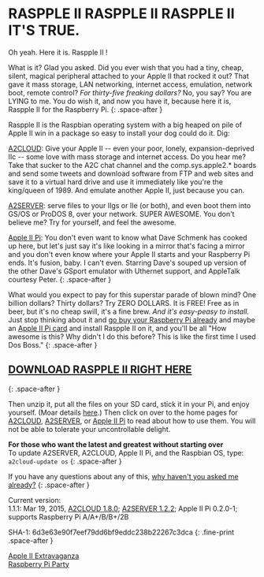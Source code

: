 # RASPPLE II RASPPLE II RASPPLE II IT'S TRUE.

Oh yeah. Here it is. Raspple II !

What is it? Glad you asked. Did you ever wish that you had a tiny, cheap, silent, magical peripheral attached to your Apple II that rocked it out? That gave it mass storage, LAN networking, internet access, emulation, network boot, remote control? *For thirty-five freaking dollars?* No, you say? You are LYING to me. You do wish it, and now you have it, because here it is, Raspple II for the Raspberry Pi.
{: .space-after }

Raspple II is the Raspbian operating system with a big heaped on pile of Apple II win in a package so easy to install your dog could do it. Dig:

[A2CLOUD][1]: Give your Apple II -- even your poor, lonely, expansion-deprived IIc -- some love with mass storage and internet access. Do you hear me? Take that sucker to the A2C chat channel and the comp.sys.apple2.\* boards and send some tweets and download software from FTP and web sites and save it to a virtual hard drive and use it immediately like you're the king/queen of 1989. And emulate another Apple II, just because you can.

[A2SERVER][2]: serve files to your IIgs or IIe (or both), and even boot them into GS/OS or ProDOS 8, over your network. SUPER AWESOME. You don't believe me? Try for yourself, and feel the awesome.

[Apple II Pi][3]: You don't even want to know what Dave Schmenk has cooked up here, but let's just say it's like looking in a mirror that's facing a mirror and you don't even know where your Apple II starts and your Raspberry Pi ends. It's fusion, baby. I can't even. Starring Dave's souped up version of the other Dave's GSport emulator with Uthernet support, and AppleTalk courtesy Peter.
{: .space-after }

What would you expect to pay for this superstar parade of blown mind? One billion dollars? Thirty dollars? Try ZERO DOLLARS. It is FREE! Free as in beer, but it's no cheap swill, it's a fine brew. *And it's easy-peasy to install.* Just stop thinking about it and [go buy your Raspberry Pi already][4] and maybe an [Apple II Pi card][5] and install Raspple II on it, and you'll be all "How awesome is this? Why didn't I do this before? This is like the first time I used Dos Boss."
{: .space-after }

## [DOWNLOAD RASPPLE II RIGHT HERE][6]
{: .space-after }

Then unzip it, put all the files on your SD card, stick it in your Pi, and enjoy yourself. (Moar details [here][7].) Then click on over to the home pages for [A2CLOUD][1], [A2SERVER][2], or [Apple II Pi][3] to read about how to use them. You will not be able to tolerate your uncontrollable delight.

**For those who want the latest and greatest without starting over**  
To update A2SERVER, A2CLOUD, Apple II Pi, and the Raspbian OS, type: `a2cloud-update os`
{: .space-after }
<!-- To update A2SERVER, type: `a2server-setup`
To update A2CLOUD, type: `a2cloud-setup`
To update Apple II Pi, type: `appleiipi-update` (if you get *command not found*, update A2CLOUD first)
-->

If you have any questions about any of this, [why haven't you asked me already?](mailto:ivan@ivanx.com)
{: .space-after }

Current version:  
1.1.1: Mar 19, 2015, [A2CLOUD 1.8.0][8]; [A2SERVER 1.2.2][9]; Apple II Pi 0.2.0-1; supports Raspberry Pi A/A+/B/B+/2B  
<!--
1.1.0: Aug 11, 2014, [A2CLOUD 1.7.1][8]; [A2SERVER 1.2.0][9]; Apple II Pi 1.8  
1.0.8: Jul 24 2014, [A2CLOUD 1.6.9][10]; [A2SERVER 1.1.5][9] (supports Raspberry Pi model B+); Apple II Pi 1.8  
107r2: Feb 25 2014, [A2CLOUD 1.6.7][10]; [A2SERVER 1.1.4][9]; Apple II Pi 1.4r2  
107a : Feb 20 2014, same as 1.0.7 with extra material for Ultimate Apple 2 SD card  
1.0.7: Feb 20 2014, [A2CLOUD 1.6.7][10]; [A2SERVER 1.1.4][9]; Apple II Pi 1.4  
1.0.6: not released  
1.0.5: Jan 20 2014, A2CLOUD 1.6.2  
1.0.4: Jan 13 2014, [A2SERVER 1.1.4][9]; A2CLOUD 1.6.1; based on Raspbian 2014-01-07  
1.0.3: Dec 31 2013, A2SERVER 1.1.3; A2CLOUD 1.6; shows installation progress and reboots properly with Ethernet attached; based on Raspbian 2013-12-20  
1.0.2: Dec 22 2013, A2CLOUD 1.5.2; pre-login note  
1.0.1: Dec 15 2013, A2CLOUD 1.5.1; Apple II Pi client 1.3  
1.0.0: Dec 1 2013, A2SERVER 1.1.2; A2CLOUD 1.5; Apple II Pi client 1.2  
-->
SHA-1: 6d3e63e90f7eef79dd6bf9eddc238b22267c3dca
{: .fine-print .space-after }

[Apple II Extravaganza][11]  
[Raspberry Pi Party][12]


[1]: http://appleii.ivanx.com/a2cloud/
[2]: http://appleii.ivanx.com/a2server/
[3]: http://schmenk.is-a-geek.com/wordpress
[4]: http://appleii.ivanx.com/prnumber6/a2cloud-what-you-need/
[5]: http://ultimateapple2.com
[6]: http://appleii.ivanx.com/rasppleii/files/RasppleII.zip
[7]: http://appleii.ivanx.com/prnumber6/a2cloud-prepare-your-pi/
[8]: http://ivanx.com/prnumber6/a2cloud-release-history/
[9]: http://ivanx.com/a2server/update/versionhistory.txt
[10]: http://appleii.ivanx.com/prnumber6/a2cloud-release-history/
[11]: http://appleii.ivanx.com
[12]: http://ivanx.com/raspberrypi/
